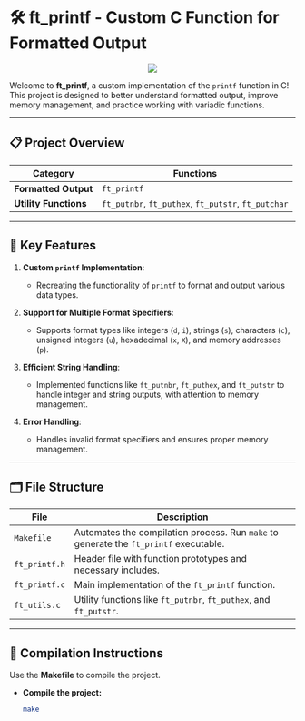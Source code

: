 # 🛠️ ft_printf - Custom C Function for Formatted Output

<p align="center">
  <img src="https://upload.wikimedia.org/wikipedia/commons/thumb/e/ec/Printf_logo.svg/1280px-Printf_logo.svg.png" />
</p>

Welcome to **ft_printf**, a custom implementation of the `printf` function in C! This project is designed to better understand formatted output, improve memory management, and practice working with variadic functions.

---

## 📋 Project Overview

| **Category**            | **Functions**                                                                                           |
|-------------------------|--------------------------------------------------------------------------------------------------------|
| **Formatted Output**     | `ft_printf`                                                                                           |
| **Utility Functions**    | `ft_putnbr`, `ft_puthex`, `ft_putstr`, `ft_putchar`                                                    |

---

## 🚀 Key Features

1. **Custom `printf` Implementation**:
   - Recreating the functionality of `printf` to format and output various data types.
   
2. **Support for Multiple Format Specifiers**:
   - Supports format types like integers (`d`, `i`), strings (`s`), characters (`c`), unsigned integers (`u`), hexadecimal (`x`, `X`), and memory addresses (`p`).

3. **Efficient String Handling**:
   - Implemented functions like `ft_putnbr`, `ft_puthex`, and `ft_putstr` to handle integer and string outputs, with attention to memory management.

4. **Error Handling**:
   - Handles invalid format specifiers and ensures proper memory management.

---

## 🗂️ File Structure

| **File**                | **Description**                                                                                        |
|-------------------------|--------------------------------------------------------------------------------------------------------|
| `Makefile`              | Automates the compilation process. Run `make` to generate the `ft_printf` executable.                   |
| `ft_printf.h`           | Header file with function prototypes and necessary includes.                                           |
| `ft_printf.c`           | Main implementation of the `ft_printf` function.                                                       |
| `ft_utils.c`            | Utility functions like `ft_putnbr`, `ft_puthex`, and `ft_putstr`.                                      |

---

## 🔧 Compilation Instructions

Use the **Makefile** to compile the project.

- **Compile the project:**
  ```bash
  make

